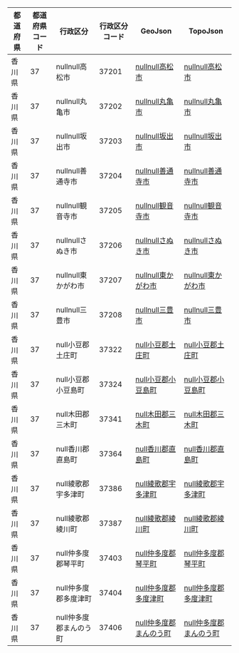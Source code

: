 | 都道府県 | 都道府県コード | 行政区分 | 行政区分コード | GeoJson | TopoJson |
|-----------|--------------|--------- |--------------|------|------|
| 香川県 | 37 | nullnull高松市 | 37201 | [nullnull高松市](/geojson/cities/37/37201.json) | [nullnull高松市](/topojson/cities/37/37201.topojson) |
| 香川県 | 37 | nullnull丸亀市 | 37202 | [nullnull丸亀市](/geojson/cities/37/37202.json) | [nullnull丸亀市](/topojson/cities/37/37202.topojson) |
| 香川県 | 37 | nullnull坂出市 | 37203 | [nullnull坂出市](/geojson/cities/37/37203.json) | [nullnull坂出市](/topojson/cities/37/37203.topojson) |
| 香川県 | 37 | nullnull善通寺市 | 37204 | [nullnull善通寺市](/geojson/cities/37/37204.json) | [nullnull善通寺市](/topojson/cities/37/37204.topojson) |
| 香川県 | 37 | nullnull観音寺市 | 37205 | [nullnull観音寺市](/geojson/cities/37/37205.json) | [nullnull観音寺市](/topojson/cities/37/37205.topojson) |
| 香川県 | 37 | nullnullさぬき市 | 37206 | [nullnullさぬき市](/geojson/cities/37/37206.json) | [nullnullさぬき市](/topojson/cities/37/37206.topojson) |
| 香川県 | 37 | nullnull東かがわ市 | 37207 | [nullnull東かがわ市](/geojson/cities/37/37207.json) | [nullnull東かがわ市](/topojson/cities/37/37207.topojson) |
| 香川県 | 37 | nullnull三豊市 | 37208 | [nullnull三豊市](/geojson/cities/37/37208.json) | [nullnull三豊市](/topojson/cities/37/37208.topojson) |
| 香川県 | 37 | null小豆郡土庄町 | 37322 | [null小豆郡土庄町](/geojson/cities/37/37322.json) | [null小豆郡土庄町](/topojson/cities/37/37322.topojson) |
| 香川県 | 37 | null小豆郡小豆島町 | 37324 | [null小豆郡小豆島町](/geojson/cities/37/37324.json) | [null小豆郡小豆島町](/topojson/cities/37/37324.topojson) |
| 香川県 | 37 | null木田郡三木町 | 37341 | [null木田郡三木町](/geojson/cities/37/37341.json) | [null木田郡三木町](/topojson/cities/37/37341.topojson) |
| 香川県 | 37 | null香川郡直島町 | 37364 | [null香川郡直島町](/geojson/cities/37/37364.json) | [null香川郡直島町](/topojson/cities/37/37364.topojson) |
| 香川県 | 37 | null綾歌郡宇多津町 | 37386 | [null綾歌郡宇多津町](/geojson/cities/37/37386.json) | [null綾歌郡宇多津町](/topojson/cities/37/37386.topojson) |
| 香川県 | 37 | null綾歌郡綾川町 | 37387 | [null綾歌郡綾川町](/geojson/cities/37/37387.json) | [null綾歌郡綾川町](/topojson/cities/37/37387.topojson) |
| 香川県 | 37 | null仲多度郡琴平町 | 37403 | [null仲多度郡琴平町](/geojson/cities/37/37403.json) | [null仲多度郡琴平町](/topojson/cities/37/37403.topojson) |
| 香川県 | 37 | null仲多度郡多度津町 | 37404 | [null仲多度郡多度津町](/geojson/cities/37/37404.json) | [null仲多度郡多度津町](/topojson/cities/37/37404.topojson) |
| 香川県 | 37 | null仲多度郡まんのう町 | 37406 | [null仲多度郡まんのう町](/geojson/cities/37/37406.json) | [null仲多度郡まんのう町](/topojson/cities/37/37406.topojson) |
